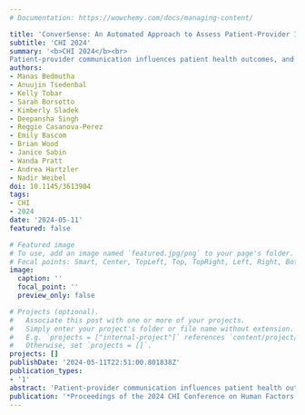 ```yaml
---
# Documentation: https://wowchemy.com/docs/managing-content/

title: 'ConverSense: An Automated Approach to Assess Patient-Provider Interactions using Social Signals'
subtitle: 'CHI 2024'
summary: '<b>CHI 2024</b><br>
Patient-provider communication influences patient health outcomes, and analyzing such communication could help providers identify opportunities for improvement, leading to better care. Interpersonal communication can be assessed through “social-signals” expressed in non-verbal, vocal behaviors like interruptions, turn-taking, and pitch. To automate this assessment, we introduce a machine-learning pipeline that ingests audio-streams of conversations and tracks the magnitude of four social-signals: dominance, interactivity, engagement, and warmth. This pipeline is embedded into ConverSense, a web-application for providers to visualize their communication patterns, both within and across visits. Our user study with 5 clinicians and 10 patient visits demonstrates ConverSense’s potential to provide feedback on communication challenges, as well as the need for this feedback to be contextualized within the specific underlying visit and patient interaction. Through this novel approach that uses data-driven self-reflection, ConverSense can help providers improve their communication with patients to deliver improved quality of care.'
authors:
- Manas Bedmutha
- Anuujin Tsedenbal
- Kelly Tobar
- Sarah Borsotto
- Kimberly Sladek
- Deepansha Singh
- Reggie Casanova-Perez
- Emily Bascom
- Brian Wood
- Janice Sabin
- Wanda Pratt
- Andrea Hartzler
- Nadir Weibel
doi: 10.1145/3613904
tags:
- CHI
- 2024
date: '2024-05-11'
featured: false

# Featured image
# To use, add an image named `featured.jpg/png` to your page's folder.
# Focal points: Smart, Center, TopLeft, Top, TopRight, Left, Right, BottomLeft, Bottom, BottomRight.
image:
  caption: ''
  focal_point: ''
  preview_only: false

# Projects (optional).
#   Associate this post with one or more of your projects.
#   Simply enter your project's folder or file name without extension.
#   E.g. `projects = ["internal-project"]` references `content/project/deep-learning/index.md`.
#   Otherwise, set `projects = []`.
projects: []
publishDate: '2024-05-11T22:51:00.801838Z'
publication_types:
- '1'
abstract: 'Patient-provider communication influences patient health outcomes, and analyzing such communication could help providers identify opportunities for improvement, leading to better care. Interpersonal communication can be assessed through “social-signals” expressed in non-verbal, vocal behaviors like interruptions, turn-taking, and pitch. To automate this assessment, we introduce a machine-learning pipeline that ingests audio-streams of conversations and tracks the magnitude of four social-signals: dominance, interactivity, engagement, and warmth. This pipeline is embedded into ConverSense, a web-application for providers to visualize their communication patterns, both within and across visits. Our user study with 5 clinicians and 10 patient visits demonstrates ConverSense’s potential to provide feedback on communication challenges, as well as the need for this feedback to be contextualized within the specific underlying visit and patient interaction. Through this novel approach that uses data-driven self-reflection, ConverSense can help providers improve their communication with patients to deliver improved quality of care.'
publication: '*Proceedings of the 2024 CHI Conference on Human Factors in Computing Systems*'
---
```


